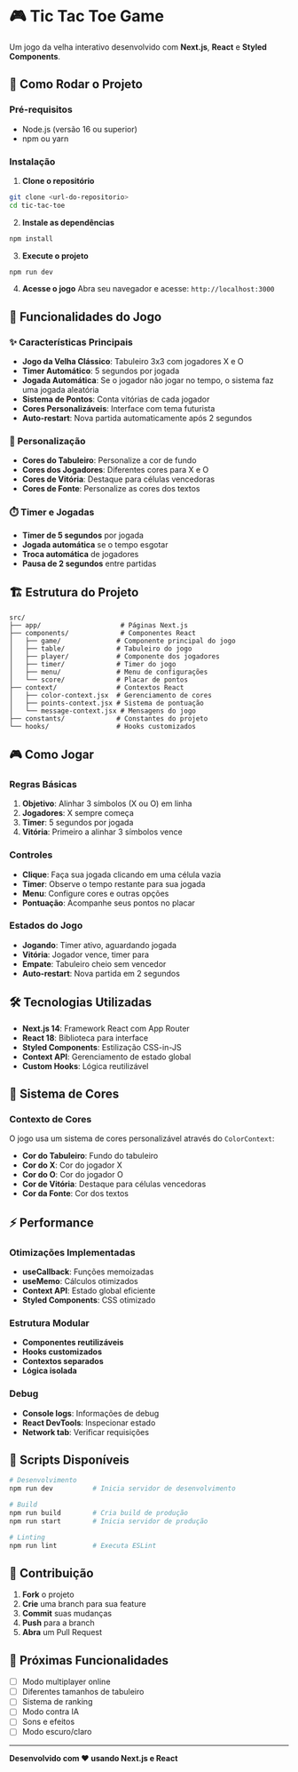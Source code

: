 # 🎮 Tic Tac Toe Game

Um jogo da velha interativo desenvolvido com **Next.js**, **React** e **Styled Components**.

## 🚀 Como Rodar o Projeto

### Pré-requisitos
- Node.js (versão 16 ou superior)
- npm ou yarn

### Instalação

1. **Clone o repositório**
```bash
git clone <url-do-repositorio>
cd tic-tac-toe
```

2. **Instale as dependências**
```bash
npm install
```

3. **Execute o projeto**
```bash
npm run dev
```

4. **Acesse o jogo**
Abra seu navegador e acesse: `http://localhost:3000`

## 🎯 Funcionalidades do Jogo

### ✨ Características Principais

- **Jogo da Velha Clássico**: Tabuleiro 3x3 com jogadores X e O
- **Timer Automático**: 5 segundos por jogada
- **Jogada Automática**: Se o jogador não jogar no tempo, o sistema faz uma jogada aleatória
- **Sistema de Pontos**: Conta vitórias de cada jogador
- **Cores Personalizáveis**: Interface com tema futurista
- **Auto-restart**: Nova partida automaticamente após 2 segundos

### 🎨 Personalização

- **Cores do Tabuleiro**: Personalize a cor de fundo
- **Cores dos Jogadores**: Diferentes cores para X e O
- **Cores de Vitória**: Destaque para células vencedoras
- **Cores de Fonte**: Personalize as cores dos textos

### ⏱️ Timer e Jogadas

- **Timer de 5 segundos** por jogada
- **Jogada automática** se o tempo esgotar
- **Troca automática** de jogadores
- **Pausa de 2 segundos** entre partidas

## 🏗️ Estrutura do Projeto

```
src/
├── app/                    # Páginas Next.js
├── components/             # Componentes React
│   ├── game/              # Componente principal do jogo
│   ├── table/             # Tabuleiro do jogo
│   ├── player/            # Componente dos jogadores
│   ├── timer/             # Timer do jogo
│   ├── menu/              # Menu de configurações
│   └── score/             # Placar de pontos
├── context/               # Contextos React
│   ├── color-context.jsx  # Gerenciamento de cores
│   ├── points-context.jsx # Sistema de pontuação
│   └── message-context.jsx # Mensagens do jogo
├── constants/             # Constantes do projeto
└── hooks/                 # Hooks customizados
```

## 🎮 Como Jogar

### Regras Básicas
1. **Objetivo**: Alinhar 3 símbolos (X ou O) em linha
2. **Jogadores**: X sempre começa
3. **Timer**: 5 segundos por jogada
4. **Vitória**: Primeiro a alinhar 3 símbolos vence

### Controles
- **Clique**: Faça sua jogada clicando em uma célula vazia
- **Timer**: Observe o tempo restante para sua jogada
- **Menu**: Configure cores e outras opções
- **Pontuação**: Acompanhe seus pontos no placar

### Estados do Jogo
- **Jogando**: Timer ativo, aguardando jogada
- **Vitória**: Jogador vence, timer para
- **Empate**: Tabuleiro cheio sem vencedor
- **Auto-restart**: Nova partida em 2 segundos

## 🛠️ Tecnologias Utilizadas

- **Next.js 14**: Framework React com App Router
- **React 18**: Biblioteca para interface
- **Styled Components**: Estilização CSS-in-JS
- **Context API**: Gerenciamento de estado global
- **Custom Hooks**: Lógica reutilizável

## 🎨 Sistema de Cores

### Contexto de Cores
O jogo usa um sistema de cores personalizável através do `ColorContext`:

- **Cor do Tabuleiro**: Fundo do tabuleiro
- **Cor do X**: Cor do jogador X
- **Cor do O**: Cor do jogador O
- **Cor de Vitória**: Destaque para células vencedoras
- **Cor da Fonte**: Cor dos textos

## ⚡ Performance

### Otimizações Implementadas
- **useCallback**: Funções memoizadas
- **useMemo**: Cálculos otimizados
- **Context API**: Estado global eficiente
- **Styled Components**: CSS otimizado

### Estrutura Modular
- **Componentes reutilizáveis**
- **Hooks customizados**
- **Contextos separados**
- **Lógica isolada**

### Debug
- **Console logs**: Informações de debug
- **React DevTools**: Inspecionar estado
- **Network tab**: Verificar requisições

## 📝 Scripts Disponíveis

```bash
# Desenvolvimento
npm run dev          # Inicia servidor de desenvolvimento

# Build
npm run build        # Cria build de produção
npm run start        # Inicia servidor de produção

# Linting
npm run lint         # Executa ESLint
```

## 🤝 Contribuição

1. **Fork** o projeto
2. **Crie** uma branch para sua feature
3. **Commit** suas mudanças
4. **Push** para a branch
5. **Abra** um Pull Request


## 🎯 Próximas Funcionalidades

- [ ] Modo multiplayer online
- [ ] Diferentes tamanhos de tabuleiro
- [ ] Sistema de ranking
- [ ] Modo contra IA
- [ ] Sons e efeitos
- [ ] Modo escuro/claro

---

**Desenvolvido com ❤️ usando Next.js e React**
